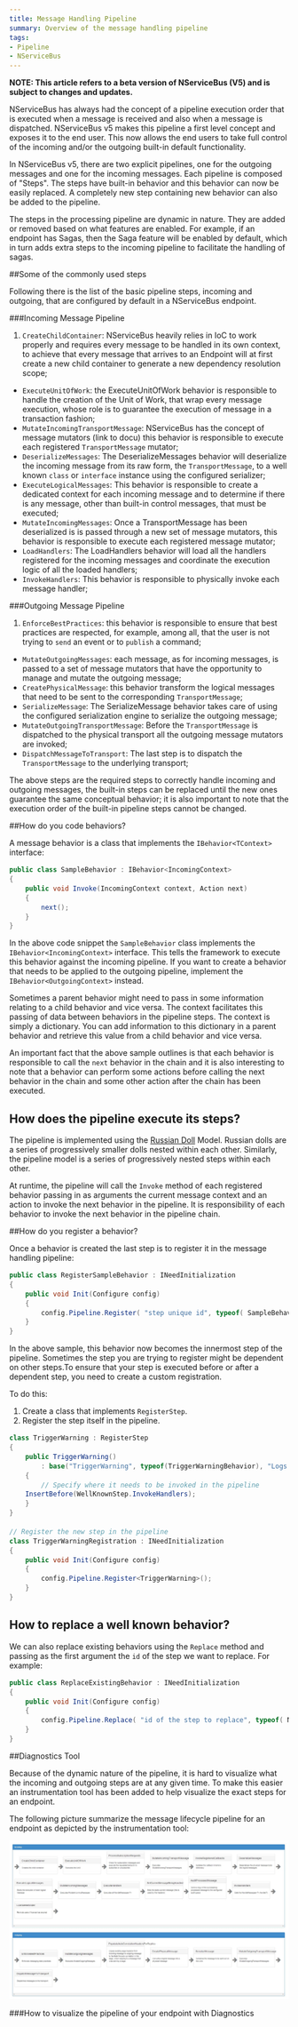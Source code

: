 ```yaml
---
title: Message Handling Pipeline
summary: Overview of the message handling pipeline 
tags:
- Pipeline
- NServiceBus
---
```


**NOTE: This article refers to a beta version of NServiceBus (V5) and is subject to changes and updates.**

NServiceBus has always had the concept of a pipeline execution order that is executed when a message is received and also when a message is dispatched. NServiceBus v5 makes this pipeline a first level concept and exposes it to the end user.
This now allows the end users to take full control of the incoming and/or the outgoing built-in default functionality.

In NServiceBus v5, there are two explicit pipelines, one for the outgoing messages and one for the incoming messages. Each pipeline is composed of "Steps". The steps have built-in behavior and this behavior can now be easily replaced. A completely new step containing new behavior can also be added to the pipeline. 

The steps in the processing pipeline are dynamic in nature. They are added or removed based on what features are enabled. For example, if an endpoint has Sagas, then the Saga feature will be enabled by default, which in turn adds extra steps to the incoming pipeline to facilitate the handling of sagas. 

##Some of the commonly used steps

Following there is the list of the basic pipeline steps, incoming and outgoing, that are configured by default in a NServiceBus endpoint.

###Incoming Message Pipeline

1. `CreateChildContainer`: NServiceBus heavily relies in IoC to work properly and requires every message to be handled in its own context, to achieve that every message that arrives to an Endpoint will at first create a new child container to generate a new dependency resolution scope; 
* `ExecuteUnitOfWork`: the ExecuteUnitOfWork behavior is responsible to handle the creation of the Unit of Work, that wrap every message execution, whose role is to guarantee the execution of message in a transaction fashion;
* `MutateIncomingTransportMessage`: NServiceBus has the concept of message mutators (link to docu) this behavior is responsible to execute each registered `TransportMessage` mutator;
* `DeserializeMessages`: The DeserializeMessages behavior will deserialize the incoming message from its raw form, the `TransportMessage`, to a well known `class` or `interface` instance using the configured serializer;
* `ExecuteLogicalMessages`: This behavior is responsible to create a dedicated context for each incoming message and to determine if there is any message, other than built-in control messages, that must be executed;
* `MutateIncomingMessages`: Once a TransportMessage has been deserialized is is passed through a new set of message mutators, this behavior is responsible to execute each registered message mutator;
* `LoadHandlers`: The LoadHandlers behavior will load all the handlers registered for the incoming messages and coordinate the execution logic of all the loaded handlers;
* `InvokeHandlers`: This behavior is responsible to physically invoke each message handler;

###Outgoing Message Pipeline

1. `EnforceBestPractices`: this behavior is responsible to ensure that best practices are respected, for example, among all, that the user is not trying to `send` an event or to `publish` a command;
* `MutateOutgoingMessages`: each message, as for incoming messages, is passed to a set of message mutators that have the opportunity to manage and mutate the outgoing message;
* `CreatePhysicalMessage`: this behavior transform the logical messages that need to be sent to the corresponding `TransportMessage`;
* `SerializeMessage`: The SerializeMessage behavior takes care of using the configured serialization engine to serialize the outgoing message;
* `MutateOutgoingTransportMessage`: Before the `TransportMessage` is dispatched to the physical transport all the outgoing message mutators are invoked;
* `DispatchMessageToTransport`: The last step is to dispatch the `TransportMessage` to the underlying transport;

The above steps are the required steps to correctly handle incoming and outgoing messages, the built-in steps can be replaced until the new ones guarantee the same conceptual behavior; it is also important to note that the execution order of the built-in pipeline steps cannot be changed.

##How do you code behaviors?

A message behavior is a class that implements the `IBehavior<TContext>` interface:

```c#
public class SampleBehavior : IBehavior<IncomingContext>
{
    public void Invoke(IncomingContext context, Action next)
    {
    	next();
    }
}
```

In the above code snippet the `SampleBehavior` class implements the `IBehavior<IncomingContext>` interface. This tells the framework to execute this behavior against the incoming pipeline. If you want to create a behavior that needs to be applied to the outgoing pipeline, implement the `IBehavior<OutgoingContext>` instead. 

Sometimes a parent behavior might need to pass in some information relating to a child behavior and vice versa. The context facilitates this passing of data between behaviors in the pipeline steps. The context is simply a dictionary. You can add information to this dictionary in a parent behavior and retrieve this value from a child behavior and vice versa. 

An important fact that the above sample outlines is that each behavior is responsible to call the `next` behavior in the chain and it is also interesting to note that a behavior can perform some actions before calling the next behavior in the chain and some other action after the chain has been executed.

## How does the pipeline execute its steps?

The pipeline is implemented using the [Russian Doll](http://en.wikipedia.org/wiki/Matryoshka_doll) Model. Russian dolls are a series of progressively smaller dolls nested within each other. Similarly, the pipeline model is a series of progressively nested steps within each other. 

At runtime, the pipeline will call the `Invoke` method of each registered behavior passing in as arguments the current message context and an action to invoke the next behavior in the pipeline. It is responsibility of each behavior to invoke the next behavior in the pipeline chain.

##How do you register a behavior?

Once a behavior is created the last step is to register it in the message handling pipeline:

```c#
public class RegisterSampleBehavior : INeedInitialization
{
    public void Init(Configure config)
    {
        config.Pipeline.Register( "step unique id", typeof( SampleBehavior ), "Description of the sample step");
    }
}
```

In the above sample, this behavior now becomes the innermost step of the pipeline. Sometimes the step you are trying to register might be dependent on other steps.To ensure that your step is executed before or after a dependent step, you need to create a custom registration. 

To do this:

1. Create a class that implements `RegisterStep`.
2. Register the step itself in the pipeline.

```c#
class TriggerWarning : RegisterStep
{
    public TriggerWarning()
        : base("TriggerWarning", typeof(TriggerWarningBehavior), "Logs a warning when a message takes too long to process")
    {
    	// Specify where it needs to be invoked in the pipeline
	InsertBefore(WellKnownStep.InvokeHandlers);
    }
}

// Register the new step in the pipeline
class TriggerWarningRegistration : INeedInitialization
{
    public void Init(Configure config)
    {
        config.Pipeline.Register<TriggerWarning>();
    }
}
```

## How to replace a well known behavior?
We can also replace existing behaviors using the `Replace` method and passing as the first argument the `id` of the step we want to replace. For example:
```c#
public class ReplaceExistingBehavior : INeedInitialization
{
    public void Init(Configure config)
    {
        config.Pipeline.Replace( "id of the step to replace", typeof( NewBehaviorType ), "description" )
    }
}
```


##Diagnostics Tool

Because of the dynamic nature of the pipeline, it is hard to visualize what the incoming and outgoing steps are at any given time. To make this easier an instrumentation tool has been added to help visualize the exact steps for an endpoint. 

The following picture summarize the message lifecycle pipeline for an endpoint as depicted by the instrumentation tool:

![Message lifecycle pipeline](001_pipeline.png)

###How to visualize the pipeline of your endpoint with Diagnostics
<TODO>
